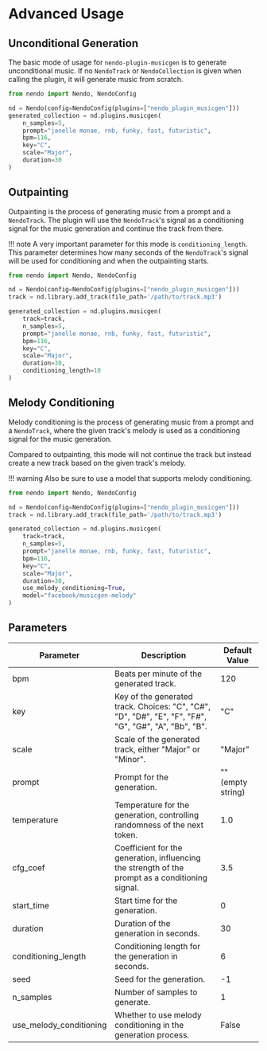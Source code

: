 # Advanced Usage

## Unconditional Generation

The basic mode of usage for `nendo-plugin-musicgen` is to generate unconditional music.
If no `NendoTrack` or `NendoCollection` is given when calling the plugin,
it will generate music from scratch.

```python
from nendo import Nendo, NendoConfig

nd = Nendo(config=NendoConfig(plugins=["nendo_plugin_musicgen"]))
generated_collection = nd.plugins.musicgen(
    n_samples=5,
    prompt="janelle monae, rnb, funky, fast, futuristic",
    bpm=116,
    key="C",
    scale="Major",
    duration=30
)
```

## Outpainting

Outpainting is the process of generating music from a prompt and a `NendoTrack`.
The plugin will use the `NendoTrack`'s signal as a conditioning signal for the music generation
and continue the track from there.

!!! note
    A very important parameter for this mode is `conditioning_length`.
    This parameter determines how many seconds of the `NendoTrack`'s
    signal will be used for conditioning and when the outpainting starts.

```python
from nendo import Nendo, NendoConfig

nd = Nendo(config=NendoConfig(plugins=["nendo_plugin_musicgen"]))
track = nd.library.add_track(file_path='/path/to/track.mp3')

generated_collection = nd.plugins.musicgen(
    track=track,
    n_samples=5,
    prompt="janelle monae, rnb, funky, fast, futuristic",
    bpm=116,
    key="C",
    scale="Major",
    duration=30,
    conditioning_length=10
)
```

## Melody Conditioning

Melody conditioning is the process of generating music from a prompt and a `NendoTrack`, where the given track's
melody is used as a conditioning signal for the music generation.

Compared to outpainting, this mode will not continue the track but instead
create a new track based on the given track's melody.

!!! warning
    Also be sure to use a model that supports melody conditioning.

```python
from nendo import Nendo, NendoConfig

nd = Nendo(config=NendoConfig(plugins=["nendo_plugin_musicgen"]))
track = nd.library.add_track(file_path='/path/to/track.mp3')

generated_collection = nd.plugins.musicgen(
    track=track,
    n_samples=5,
    prompt="janelle monae, rnb, funky, fast, futuristic",
    bpm=116,
    key="C",
    scale="Major",
    duration=30,
    use_melody_conditioning=True,
    model="facebook/musicgen-melody"
)
```

## Parameters

| Parameter               | Description                                                                                           | Default Value     |
|-------------------------|-------------------------------------------------------------------------------------------------------|-------------------|
| bpm                     | Beats per minute of the generated track.                                                              | 120               |
| key                     | Key of the generated track. Choices: "C", "C#", "D", "D#", "E", "F", "F#", "G", "G#", "A", "Bb", "B". | "C"               |
| scale                   | Scale of the generated track, either "Major" or "Minor".                                              | "Major"           |
| prompt                  | Prompt for the generation.                                                                            | "" (empty string) |
| temperature             | Temperature for the generation, controlling randomness of the next token.                             | 1.0               |
| cfg_coef                | Coefficient for the generation, influencing the strength of the prompt as a conditioning signal.      | 3.5               |
| start_time              | Start time for the generation.                                                                        | 0                 |
| duration                | Duration of the generation in seconds.                                                                | 30                |
| conditioning_length     | Conditioning length for the generation in seconds.                                                    | 6                 |
| seed                    | Seed for the generation.                                                                              | -1                |
| n_samples               | Number of samples to generate.                                                                        | 1                 |
| use_melody_conditioning | Whether to use melody conditioning in the generation process.                                         | False             |

